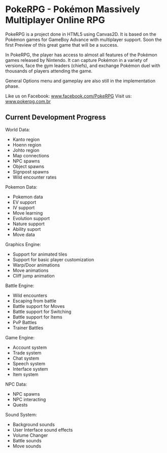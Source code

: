 PokeRPG - Pokémon Massively Multiplayer Online RPG
===================================
PokeRPG is a project done in HTML5 using Canvas2D. It is based on the Pokémon games for GameBoy Advance with multiplayer support. Soon the first Preview of this great game that will be a success.

In PokeRPG, the player has access to almost all features of the Pokémon games released by Nintendo. It can capture Pokémon in a variety of versions, face the gym leaders (chiefs), and exchange Pokémon duel with thousands of players attending the game.

General Options menu and gameplay are also still in the implementation phase.

Like us on Facebook: www.facebook.com/PokeRPG
Visit us: www.pokerpg.com.br

Current Development Progress
----------------------------

World Data:
 * Kanto region
 * Hoenn region
 * Johto region
 * Map connections
 * NPC spawns
 * Object spawns
 * Signpost spawns
 * Wild encounter rates

Pokemon Data:
 * Pokemon data
 * EV support
 * IV support
 * Move learning
 * Evolution support
 * Nature support
 * Ability suport
 * Move data

Graphics Engine:
 * Support for animated tiles 
 * Support for basic player customization
 * Warp/Door animations
 * Move animations
 * Cliff jump animation

Battle Engine:
 * Wild encounters 
 * Escaping from battle
 * Battle support for Moves
 * Battle support for Switching
 * Battle support for Items
 * PvP Battles
 * Trainer Battles

Game Engine:
 * Account system
 * Trade system
 * Chat system
 * Speech system
 * Interface system
 * Item system

NPC Data:
 * NPC spawns
 * NPC interacting
 * Quests

Sound System:
 * Background sounds
 * User Interface sound effects
 * Volume Changer
 * Battle sounds
 * Move sounds
